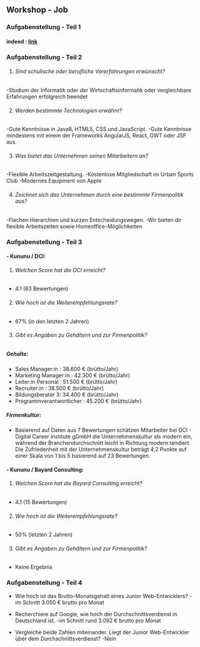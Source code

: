 
## Workshop - Job

### Aufgabenstellung - Teil 1

#### indeed : [link](https://de.indeed.com/Zeige-Job?jk=915634a8b8ca0bfd&q)

### Aufgabenstellung - Teil 2

1. ###### Sind schulische oder berufliche Vorerfahrungen erwünscht?
-Studium der Informatik oder der Wirtschaftsinformatik oder vergleichbare Erfahrungen erfolgreich beendet

2. ###### Werden bestimmte Technologien erwähnt?
-Gute Kenntnisse in Java8, HTML5, CSS und JavaScript.
  -Gute Kenntnisse mindestens mit einem der Frameworks AngularJS, React, GWT oder JSF aus.

3. ###### Was bietet das Unternehmen seinen Mitarbeitern an?
-Flexible Arbeitszeitgestaltung.
    -Kostenlose Mitgliedschaft im Urban Sports Club
    -Modernes Equipment von Apple

4. ###### Zeichnet sich das Unternehmen durch eine bestimmte Firmenpolitik aus?
-Flachen Hierarchien und kurzen Entscheidungswegen.
-Wir bieten dir flexible Arbeitszeiten sowie Homeoffice-Möglichkeiten

### Aufgabenstellung - Teil 3

#### - Kununu / DCI: 

1. ###### Welchen Score hat die DCI erreicht?

- 4.1 (63 Bewertungen)

2. ###### Wie hoch ist die Weiterempfehlungsrate?

- 67% (in den letzten 2 Jahren)

3. ###### Gibt es Angaben zu Gehältern und zur Firmenpolitik?
##### Gehalte:
- Sales Manager:in : 38.600 € (brütto/Jahr)
- Marketing Manager:in : 42.300 €  (brütto/Jahr)
- Leiter:in Personal : 51.500 € (brütto/Jahr)
- Recruiter:in : 38.500 € (brütto/Jahr)
- Bildungsberater 3: 34.400 € (brütto/Jahr)
- Programmverantwortlicher : 45.200 € (brütto/Jahr)

##### Firmenkultur:
- Basierend auf Daten aus 7 Bewertungen schätzen Mitarbeiter bei DCI - Digital Career Institute gGmbH die Unternehmenskultur als modern ein, während der Branchendurchschnitt leicht in Richtung modern tendiert. Die Zufriedenheit mit der Unternehmenskultur beträgt 4,2 Punkte auf einer Skala von 1 bis 5 basierend auf 23 Bewertungen.

#### - Kununu / Bayard Consulting: 

1. ###### Welchen Score hat die Bayard Consulting erreicht?

- 4.1 (15 Bewertungen)

2. ###### Wie hoch ist die Weiterempfehlungsrate?

- 50% (letzten 2 Jahren)

3. ###### Gibt es Angaben zu Gehältern und zur Firmenpolitik?

- Keine Ergebnis 

### Aufgabenstellung - Teil 4

- Wie hoch ist das Brutto-Monatsgehalt eines Junior Web-Entwicklers?
-im Schnitt 3.050 € brutto pro Monat

- Recherchiere auf Google, wie hoch der Durchschnittsverdienst in Deutschland ist.
-im Schnitt rund 3.092 € brutto pro Monat

- Vergleiche beide Zahlen miteinander. Liegt der Junior Web-Entwickler über dem Durchschnittsverdienst?
-Nein